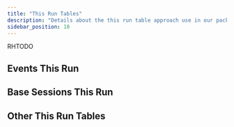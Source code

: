 ```yaml
---
title: "This Run Tables"
description: "Details about the this run table approach use in our packages."
sidebar_position: 10
---
```

RHTODO
## Events This Run

## Base Sessions This Run

## Other This Run Tables

